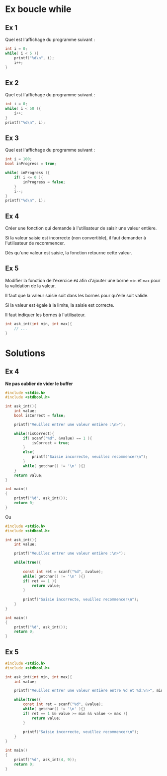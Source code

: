 # Ex boucle while

## Ex 1
Quel est l'affichage du programme suivant :
```C
int i = 0;
while( i < 5 ){
    printf("%d\n", i);
    i++;
}
```

## Ex 2
Quel est l'affichage du programme suivant :
```C
int i = 0;
while( i < 50 ){
    i++;
}
printf("%d\n", i);
```

## Ex 3
Quel est l'affichage du programme suivant :
```C
int i = 100;
bool inProgress = true;

while( inProgress ){
    if( i <= 0 ){
        inProgress = false;
    }
    i--;
}
printf("%d\n", i);
```

## Ex 4
Créer une fonction qui demande à l'utilisateur de saisir une valeur entière.

Si la valeur saisie est incorrecte (non convertible), il faut demander à l'utilisateur de recommencer.

Dès qu'une valeur est saisie, la fonction retourne cette valeur.

## Ex 5
Modifier la fonction de l'exercice `#4` afin d'ajouter une borne `min` et `max` pour la validation de la valeur.

Il faut que la valeur saisie soit dans les bornes pour qu'elle soit valide.

Si la valeur est égale à la limite, la saisie est correcte.

Il faut indiquer les bornes à l'utilisateur.

```C
int ask_int(int min, int max){
    // ...
}
```

# Solutions
## Ex 4
**Ne pas oublier de vider le buffer**

```C
#include <stdio.h>
#include <stdbool.h>

int ask_int(){
    int value;
    bool isCorrect = false;

    printf("Veuillez entrer une valeur entière :\n>");

    while(!isCorrect){
        if( scanf("%d", &value) == 1 ){
            isCorrect = true;   
        }
        else{
            printf("Saisie incorrecte, veuillez recommencer\n");
        }
        while( getchar() != '\n' ){}
    }
    return value;
}

int main()
{
    printf("%d", ask_int());
    return 0;
}
```

Ou
```C
#include <stdio.h>
#include <stdbool.h>

int ask_int(){
    int value;

    printf("Veuillez entrer une valeur entière :\n>");

    while(true){
        
        const int ret = scanf("%d", &value);
        while( getchar() != '\n' ){}
        if( ret == 1 ){
            return value;
        }
        
        printf("Saisie incorrecte, veuillez recommencer\n");
    }
}

int main()
{
    printf("%d", ask_int());
    return 0;
}
```

## Ex 5

```C
#include <stdio.h>
#include <stdbool.h>

int ask_int(int min, int max){
    int value;

    printf("Veuillez entrer une valeur entière entre %d et %d:\n>", min, max);

    while(true){        
        const int ret = scanf("%d", &value);
        while( getchar() != '\n' ){}
        if( ret == 1 && value >= min && value <= max ){
            return value;
        }
        
        printf("Saisie incorrecte, veuillez recommencer\n");
    }
}

int main()
{
    printf("%d", ask_int(4, 9));
    return 0;
}
```
